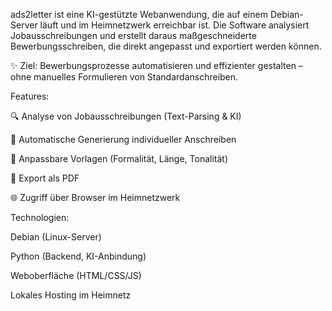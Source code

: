 ads2letter ist eine KI-gestützte Webanwendung, die auf einem Debian-Server läuft und im Heimnetzwerk erreichbar ist.
Die Software analysiert Jobausschreibungen und erstellt daraus maßgeschneiderte Bewerbungsschreiben, die direkt angepasst und exportiert werden können.

✨ Ziel: Bewerbungsprozesse automatisieren und effizienter gestalten – ohne manuelles Formulieren von Standardanschreiben.

Features:

🔍 Analyse von Jobausschreibungen (Text-Parsing & KI)

📝 Automatische Generierung individueller Anschreiben

🎨 Anpassbare Vorlagen (Formalität, Länge, Tonalität)

📄 Export als PDF

🌐 Zugriff über Browser im Heimnetzwerk


Technologien:

Debian (Linux-Server)

Python (Backend, KI-Anbindung)

Weboberfläche (HTML/CSS/JS)

Lokales Hosting im Heimnetz
